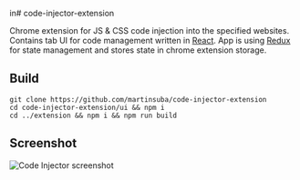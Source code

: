 in# code-injector-extension

Chrome extension for JS & CSS code injection into the specified websites. Contains tab UI for code management written in [React](https://reactjs.org/). App is using [Redux](https://redux.js.org/) for state management and stores state in chrome extension storage.

## Build
```
git clone https://github.com/martinsuba/code-injector-extension
cd code-injector-extension/ui && npm i
cd ../extension && npm i && npm run build
```

## Screenshot
![Code Injector screenshot](master/screenshot.png?raw=true "Code Injector screenshot")
